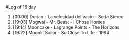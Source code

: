 #Log of 18 day

1. [00:00] Dorian - La velocidad del vacío - Soda Stereo
1. [19:03] Mogwai - Mr. Beast - I Chose Horses
1. [19:14] Mooncake - Lagrange Points - The Horizons
1. [19:22] Moonlit Sailor - So Close To Life - 1994
